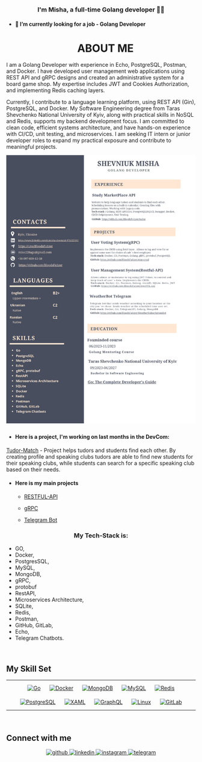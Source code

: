 ### <div align="center">I'm Misha, a full-time Golang developer 👨‍💻</div>  
  

- #### 🔭 I’m currently looking for a job - Golang Developer
  <h1 align="center">
    ABOUT ME
  </h1>
I am a Golang Developer with experience in Echo, PostgreSQL, Postman, and Docker. I have developed user management web applications using REST API and gRPC designs and created an administrative system for a board game shop. My expertise includes JWT and Cookies Authorization, and implementing Redis caching layers.

Currently, I contribute to a language learning platform, using REST API (Gin), PostgreSQL, and Docker. My Software Engineering degree from Taras Shevchenko National University of Kyiv, along with practical skills in NoSQL and Redis, supports my backend development focus. I am committed to clean code, efficient systems architecture, and have hands-on experience with CI/CD, unit testing, and microservices. I am seeking IT intern or junior developer roles to expand my practical exposure and contribute to meaningful projects.

 
<a href="https://github.com/BloodsFa1zer/BloodsFa1zer/blob/main/CV_Misha_Shevniuk_GO_Developer.pdf" target="_blank">
<img src="https://github.com/BloodsFa1zer/BloodsFa1zer/blob/main/CV_Misha_Shevniuk_GO_Developer_page-0001.jpg" alt="CV" style="margin-bottom: 5px;" />
</a>  

- #### Here is a project, I'm working on last months in the DevCom:
[Tudor-Match](https://github.com/BloodsFa1zer/tudor) - 
Project helps tudors and students find each other. By creating profile and speaking clubs tudors are able to find new students for their speaking clubs, while students can search for a specific speaking club based on their needs.    

- #### Here is my main projects 

    - [RESTFUL-API](https://github.com/BloodsFa1zer/restFUL-api)  
  

    - [gRPC](https://github.com/BloodsFa1zer/grpc-crud)  
  

    - [Telegram Bot](https://github.com/BloodsFa1zer/WeatherSubscriptionBot)  
  

### <div align="center">My Tech-Stack is:
</div>  
  

- GO,
- Docker,
- PostgresSQL,
- MySQL,
- MongoDB,
- gRPC,
- protobuf
- RestAPI,
- Microservices Architecture,
- SQLite,
- Redis,
- Postman,
- GitHub, GitLab,
- Echo,
- Telegram Chatbots.  
  

<br/>  


## My Skill Set  
<table><tr><td valign="top" width="33%">

<div align="center">  
<a href="https://go.dev/" target="_blank"><img style="margin: 10px" src="https://profilinator.rishav.dev/skills-assets/go-original.svg" alt="Go" height="90" /></a>  
<a href="https://www.docker.com/" target="_blank"><img style="margin: 10px" src="https://profilinator.rishav.dev/skills-assets/docker-original-wordmark.svg" alt="Docker" height="90" /></a>  
<a href="https://www.mongodb.com/" target="_blank"><img style="margin: 10px" src="https://profilinator.rishav.dev/skills-assets/mongodb-original-wordmark.svg" alt="MongoDB" height="90" /></a>  
<a href="https://www.mysql.com/" target="_blank"><img style="margin: 10px" src="https://profilinator.rishav.dev/skills-assets/mysql-original-wordmark.svg" alt="MySQL" height="90" /></a>  
<a href="https://redis.io/" target="_blank"><img style="margin: 10px" src="https://profilinator.rishav.dev/skills-assets/redis-original-wordmark.svg" alt="Redis" height="90" /></a>  
<a href="https://www.postgresql.org/" target="_blank"><img style="margin: 10px" src="https://profilinator.rishav.dev/skills-assets/postgresql-original-wordmark.svg" alt="PostgreSQL" height="90" /></a>  
<a href="https://docs.microsoft.com/en-us/dotnet/desktop/wpf/xaml/" target="_blank"><img style="margin: 10px" src="https://profilinator.rishav.dev/skills-assets/xaml.png" alt="XAML" height=90" /></a>  
<a href="https://graphql.org/" target="_blank"><img style="margin: 10px" src="https://profilinator.rishav.dev/skills-assets/graphql.png" alt="GraphQL" height="90" /></a>  
<a href="https://www.linux.org/" target="_blank"><img style="margin: 10px" src="https://profilinator.rishav.dev/skills-assets/linux-original.svg" alt="Linux" height="90" /></a>  
<a href="https://about.gitlab.com/" target="_blank"><img style="margin: 10px" src="https://profilinator.rishav.dev/skills-assets/gitlab.svg" alt="GitLab" height="90" /></a>  
</div>
</td></tr></table>  

<br/>  


## Connect with me  
<div align="center">
<a href="https://github.com/BloodsFa1zer" target="_blank">
<img src="https://img.shields.io/badge/github-%2324292e.svg?&style=for-the-badge&logo=github&logoColor=white" alt="github" style="margin-bottom: 5px;" />
</a>
<a href="https://linkedin.com/in/misha-shevniuk" target="_blank">
<img src="https://img.shields.io/badge/linkedin-%231E77B5.svg?&style=for-the-badge&logo=linkedin&logoColor=white" alt="linkedin" style="margin-bottom: 5px;" />
</a>
<a href="https://instagram.com/mixoil3006" target="_blank">
<img src="https://img.shields.io/badge/instagram-%23000000.svg?&style=for-the-badge&logo=instagram&logoColor=white" alt="instagram" style="margin-bottom: 5px;" />
</a>  
<a href="https://t.me/BloodsFa1zer" target="_blank">
<img src="https://img.shields.io/badge/Telegram-2CA5E0?style=for-the-badge&logo=telegram&logoColor=white" alt="telegram" style="margin-bottom: 5px;" />
</a>  
</div>

  

<br/>  
  

<br/>  

